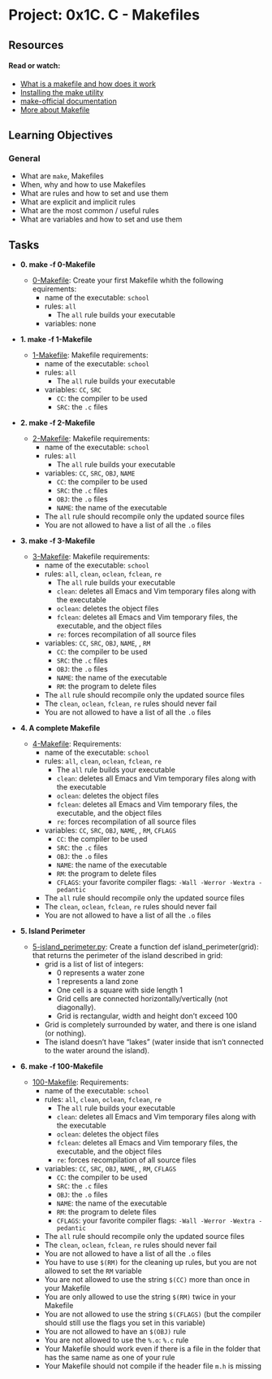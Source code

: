 # Project: 0x1C. C - Makefiles

## Resources

#### Read or watch:

* [What is a makefile and how does it work](https://opensource.com/article/18/8/what-how-makefile)
* [Installing the make utility](https://www.geeksforgeeks.org/how-to-install-make-on-ubuntu/)
* [make-official documentation](https://www.gnu.org/software/make/manual/html_node/)
* [More about Makefile](https://www.google.com/search?q=makefile&safe=active)
## Learning Objectives

### General

* What are <code>make</code>, Makefiles
* When, why and how to use Makefiles
* What are rules and how to set and use them
* What are explicit and implicit rules
* What are the most common / useful rules
* What are variables and how to set and use them
## Tasks


* **0. make -f 0-Makefile**
    * [0-Makefile](./0-Makefile): Create your first Makefile whith the following equirements:
        * name of the executable: `school`
        * rules: `all`
            * The `all` rule builds your executable
        * variables: none

* **1. make -f 1-Makefile**
    * [1-Makefile](./1-Makefile): Makefile requirements:
        * name of the executable:  `school`
        * rules: `all`
            * The `all` rule builds your executable
        * variables: `CC`, `SRC`
            * `CC`: the compiler to be used
            * `SRC`: the `.c` files

* **2. make -f 2-Makefile**
    * [2-Makefile](./2-Makefile): Makefile requirements:
        * name of the executable: `school`
        * rules: `all`
            * The `all` rule builds your executable
        * variables: `CC`, `SRC`, `OBJ`, `NAME`
            * `CC`: the compiler to be used
            * `SRC`: the `.c` files
            * `OBJ`: the `.o` files
            * `NAME`: the name of the executable
        * The `all` rule should recompile only the updated source files
        * You are not allowed to have a list of all the `.o` files

* **3. make -f 3-Makefile**
    * [3-Makefile](./3-Makefile): Makefile requirements:
        * name of the executable: `school`
        * rules: `all`, `clean`, `oclean`, `fclean`, `re`
            * The `all` rule builds your executable
            * `clean`: deletes all Emacs and Vim temporary files along with the executable
            * `oclean`: deletes the object files
            * `fclean`: deletes all Emacs and Vim temporary files, the executable, and the object files
            * `re`: forces recompilation of all source files
        * variables: `CC`, `SRC`, `OBJ`, `NAME`, , `RM`
            * `CC`: the compiler to be used
            * `SRC`: the `.c` files
            * `OBJ`: the `.o` files
            * `NAME`: the name of the executable
            * `RM`: the program to delete files
        * The `all` rule should recompile only the updated source files
        * The `clean`, `oclean`, `fclean`, `re` rules should never fail
        * You are not allowed to have a list of all the `.o` files
* **4. A complete Makefile**
    * [4-Makefile](./4-Makefile): Requirements:
        * name of the executable: `school`
        * rules: `all`, `clean`, `oclean`, `fclean`, `re`
            * The `all` rule builds your executable
            * `clean`: deletes all Emacs and Vim temporary files along with the executable
            * `oclean`: deletes the object files
            * `fclean`: deletes all Emacs and Vim temporary files, the executable, and the object files
            * `re`: forces recompilation of all source files
        * variables: `CC`, `SRC`, `OBJ`, `NAME`, , `RM`, `CFLAGS`
            * `CC`: the compiler to be used
            * `SRC`: the `.c` files
            * `OBJ`: the `.o` files
            * `NAME`: the name of the executable
            * `RM`: the program to delete files
            * `CFLAGS`: your favorite compiler flags: `-Wall -Werror -Wextra -pedantic`
        * The `all` rule should recompile only the updated source files
        * The `clean`, `oclean`, `fclean`, `re` rules should never fail
        * You are not allowed to have a list of all the `.o` files
* **5. Island Perimeter**
    * [5-island_perimeter.py](./5-island_perimeter.py): Create a function def island_perimeter(grid): that returns the perimeter of the island described in grid:
        * grid is a list of list of integers:
            * 0 represents a water zone
            * 1 represents a land zone
            * One cell is a square with side length 1
            * Grid cells are connected horizontally/vertically (not diagonally).
            * Grid is rectangular, width and height don’t exceed 100
        * Grid is completely surrounded by water, and there is one island (or nothing).
        * The island doesn’t have “lakes” (water inside that isn’t connected to the water around the island).

* **6. make -f 100-Makefile**
    * [100-Makefile](./100-Makefile): Requirements:
        * name of the executable: `school`
        * rules: `all`, `clean`, `oclean`, `fclean`, `re`
            * The `all` rule builds your executable
            * `clean`: deletes all Emacs and Vim temporary files along with the executable
            * `oclean`: deletes the object files
            * `fclean`: deletes all Emacs and Vim temporary files, the executable, and the object files
            * `re`: forces recompilation of all source files
        * variables: `CC`, `SRC`, `OBJ`, `NAME`, , `RM`, `CFLAGS`
            * `CC`: the compiler to be used
            * `SRC`: the `.c` files
            * `OBJ`: the `.o` files
            * `NAME`: the name of the executable
            * `RM`: the program to delete files
            * `CFLAGS`: your favorite compiler flags: `-Wall -Werror -Wextra -pedantic`
        * The `all` rule should recompile only the updated source files
        * The `clean`, `oclean`, `fclean`, `re` rules should never fail
        * You are not allowed to have a list of all the `.o` files
        * You have to use `$(RM)` for the cleaning up rules, but you are not allowed to set the `RM` variable
        * You are not allowed to use the string `$(CC)` more than once in your Makefile
        * You are only allowed to use the string `$(RM)` twice in your Makefile
        * You are not allowed to use the string `$(CFLAGS)` (but the compiler should still use the flags you set in this variable)
        * You are not allowed to have an `$(OBJ)` rule
        * You are not allowed to use the `%.o`: `%.c` rule
        * Your Makefile should work even if there is a file in the folder that has the same name as one of your rule
        * Your Makefile should not compile if the header file `m.h` is missing
